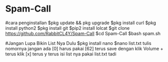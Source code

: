 # Spam-Call
#cara penginstallan
$pkg update && pkg upgrade
$pkg install curl
$pkg install python2
$pkg install git
$pip2 install lolcat
$git clone https://github.com/RabbitCL4Y/Spam-Call
$cd Spam-Call
$bash spam.sh

#Jangan Lupa Bikin List Nya Dulu 
$pkg install nano
$nano list.txt
tulis nomornya jangan ada [0] harus pakai [62]
terus save dengan klik Volume + terus klik [x] terus y 
terus isi list nya pakai list.txt tadi
